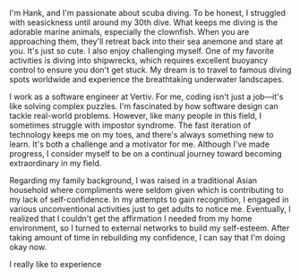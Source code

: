 
I'm Hank, and I'm passionate about scuba diving. To be honest, I struggled with seasickness until around my 30th dive.  What keeps me diving is
the adorable marine animals, especially the clownfish. When you are approaching them, they'll retreat back into their sea anemone and stare at you. It's just so cute. I also enjoy challenging myself. One of my favorite activities is diving into shipwrecks, which requires excellent buoyancy control to ensure you don't get stuck. My dream is to travel to famous diving spots worldwide and experience the breathtaking underwater landscapes.

I work as a software engineer at Vertiv. For me, coding isn't just a job—it's like solving complex puzzles. I'm fascinated by how software design can tackle real-world problems. However, like many people in this field, I sometimes struggle with impostor syndrome. The fast iteration of  technology keeps me on my toes, and there's always something new to learn. It's both a challenge and a motivator for me. Although I've made progress, I consider myself to be on a continual journey toward becoming extraordinary in my field.

Regarding my family background, I was raised in a traditional Asian household where compliments were seldom given which is contributing to my lack of self-confidence. In my attempts to gain recognition, I engaged in various unconventional activities just to get adults to notice me. Eventually, I realized that I couldn't get the affirmation I needed from my home environment, so I turned to external networks to build my self-esteem. After taking amount of time in rebuilding my confidence, I can say that I'm doing okay now.


I really like to experience 